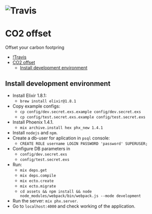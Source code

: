 ![Travis](https://travis-ci.com/markevich/co2_offset.svg?branch=master)
==========
# CO2 offset

Offset your carbon footpring

- [!Travis](#travis)
- [CO2 offset](#co2-offset)
  - [Install development environment](#install-development-environment)


## Install development environment
- Install Elixir 1.8.1:
  - `brew install elixir@1.8.1`
- Copy example configs:
  - `cp config/dev.secret.exs.example config/dev.secret.exs`
  - `cp config/test.secret.exs.example config/test.secret.exs`
- Install Phoenix 1.4.1.
  - `mix archive.install hex phx_new 1.4.1`
- Install `nodejs` and `npm`.
- Create a db-user for aplication in `psql` console:
  - `CREATE ROLE username LOGIN PASSWORD 'password' SUPERUSER;`
- Configure DB parameters in
  -  `config/dev.secret.exs`
  -  `config/test.secret.exs`
- Run:
  - `mix deps.get`
  - `mix deps.compile`
  - `mix ecto.create`
  - `mix ecto.migrate`
  - `cd assets && npm install && node node_modules/webpack/bin/webpack.js --mode development`
- Run the server: `mix phx.server`.
- Go to `localhost:4000` and check working of the application.

